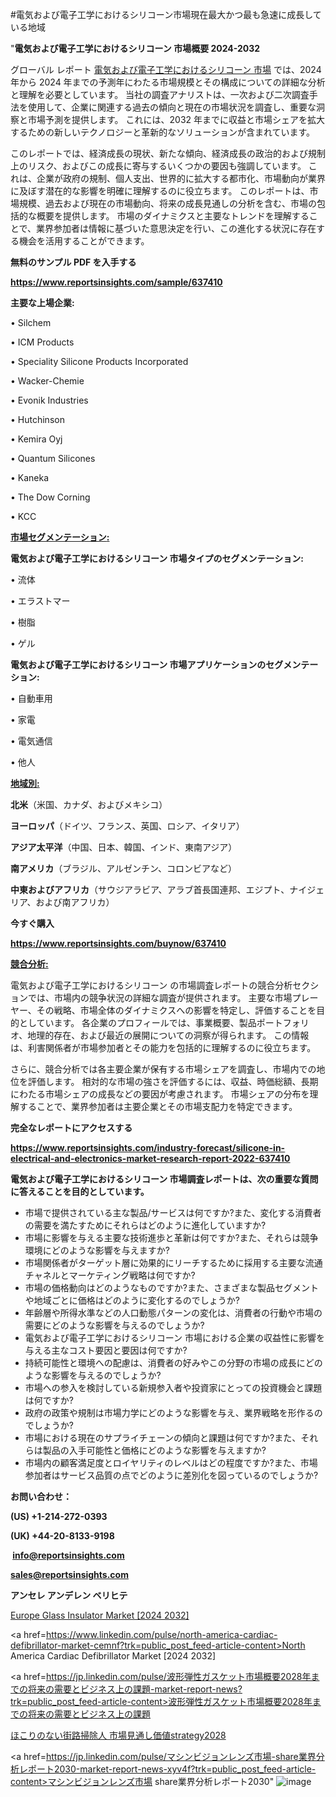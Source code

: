 #電気および電子工学におけるシリコーン市場現在最大かつ最も急速に成長している地域

"<strong>電気および電子工学におけるシリコーン 市場概要 2024-2032</strong>

グローバル レポート <a href=https://www.reportsinsights.com/sample/637410>電気および電子工学におけるシリコーン 市場</a> では、2024 年から 2024 年までの予測年にわたる市場規模とその構成についての詳細な分析と理解を必要としています。 当社の調査アナリストは、一次および二次調査手法を使用して、企業に関連する過去の傾向と現在の市場状況を調査し、重要な洞察と市場予測を提供します。 これには、2032 年までに収益と市場シェアを拡大​​するための新しいテクノロジーと革新的なソリューションが含まれています。

このレポートでは、経済成長の現状、新たな傾向、経済成長の政治的および規制上のリスク、およびこの成長に寄与するいくつかの要因も強調しています。 これは、企業が政府の規制、個人支出、世界的に拡大する都市化、市場動向が業界に及ぼす潜在的な影響を明確に理解するのに役立ちます。 このレポートは、市場規模、過去および現在の市場動向、将来の成長見通しの分析を含む、市場の包括的な概要を提供します。 市場のダイナミクスと主要なトレンドを理解することで、業界参加者は情報に基づいた意思決定を行い、この進化する状況に存在する機会を活用することができます。

<strong><b>無料のサンプル PDF を入手する</b></strong>

<a href=https://www.reportsinsights.com/sample/637410><strong><u>https://www.reportsinsights.com/sample/637410</u></strong></a>

<strong>主要な上場企業:</strong>

• Silchem

• ICM Products

• Speciality Silicone Products Incorporated

• Wacker-Chemie

• Evonik Industries

• Hutchinson

• Kemira Oyj

• Quantum Silicones

• Kaneka

• The Dow Corning

• KCC

<strong><u>市場セグメンテーション</u></strong><strong><u>:</u></strong>

<strong>電気および電子工学におけるシリコーン 市場タイプのセグメンテーション:</strong>

• 流体

• エラストマー

• 樹脂

• ゲル

<strong>電気および電子工学におけるシリコーン 市場アプリケーションのセグメンテーション:</strong>

• 自動車用

• 家電

• 電気通信

• 他人

<strong><u>地域別</u></strong><strong><u>:</u></strong>

<strong>北米</strong>（米国、カナダ、およびメキシコ）

<strong>ヨーロッパ</strong>（ドイツ、フランス、英国、ロシア、イタリア）

<strong>アジア太平洋</strong>（中国、日本、韓国、インド、東南アジア）

<strong>南アメリカ</strong>（ブラジル、アルゼンチン、コロンビアなど）

<strong>中東およびアフリカ</strong>（サウジアラビア、アラブ首長国連邦、エジプト、ナイジェリア、および南アフリカ）

<strong>今すぐ購入</strong>

<a href=https://www.reportsinsights.com/buynow/637410><strong><u>https://www.reportsinsights.com/buynow/637410</u></strong></a>

<strong><u>競合分析:</u></strong>

電気および電子工学におけるシリコーン の市場調査レポートの競合分析セクションでは、市場内の競争状況の詳細な調査が提供されます。 主要な市場プレーヤー、その戦略、市場全体のダイナミクスへの影響を特定し、評価することを目的としています。 各企業のプロフィールでは、事業概要、製品ポートフォリオ、地理的存在、および最近の展開についての洞察が得られます。 この情報は、利害関係者が市場参加者とその能力を包括的に理解するのに役立ちます。

さらに、競合分析では各主要企業が保有する市場シェアを調査し、市場内での地位を評価します。 相対的な市場の強さを評価するには、収益、時価総額、長期にわたる市場シェアの成長などの要因が考慮されます。 市場シェアの分布を理解することで、業界参加者は主要企業とその市場支配力を特定できます。

<strong>完全なレポートにアクセスする</strong>

<a href=https://www.reportsinsights.com/industry-forecast/silicone-in-electrical-and-electronics-market-research-report-2022-637410><strong><u><b>https://www.reportsinsights.com/industry-forecast/silicone-in-electrical-and-electronics-market-research-report-2022-637410</b></u></strong></a>

<strong><b>電気および電子工学におけるシリコーン 市場調査レポートは、次の重要な質問に答えることを目的としています。</b></strong>
<ul>
  <li>市場で提供されている主な製品/サービスは何ですか?また、変化する消費者の需要を満たすためにそれらはどのように進化していますか?</li>
  <li>市場に影響を与える主要な技術進歩と革新は何ですか?また、それらは競争環境にどのような影響を与えますか?</li>
  <li>市場関係者がターゲット層に効果的にリーチするために採用する主要な流通チャネルとマーケティング戦略は何ですか?</li>
  <li>市場の価格動向はどのようなものですか?また、さまざまな製品セグメントや地域ごとに価格はどのように変化するのでしょうか?</li>
  <li>年齢層や所得水準などの人口動態パターンの変化は、消費者の行動や市場の需要にどのような影響を与えるのでしょうか?</li>
  <li>電気および電子工学におけるシリコーン 市場における企業の収益性に影響を与える主なコスト要因と要因は何ですか?</li>
  <li>持続可能性と環境への配慮は、消費者の好みやこの分野の市場の成長にどのような影響を与えるのでしょうか?</li>
  <li>市場への参入を検討している新規参入者や投資家にとっての投資機会と課題は何ですか?</li>
  <li>政府の政策や規制は市場力学にどのような影響を与え、業界戦略を形作るのでしょうか?</li>
  <li>市場における現在のサプライチェーンの傾向と課題は何ですか?また、それらは製品の入手可能性と価格にどのような影響を与えますか?</li>
  <li>市場内の顧客満足度とロイヤリティのレベルはどの程度ですか?また、市場参加者はサービス品質の点でどのように差別化を図っているのでしょうか?</li>
</ul>
<strong>お問い合わせ：</strong>

<strong>(US) +1-214-272-0393</strong>

<strong>(UK) +44-20-8133-9198</strong>

<strong> </strong><a href=info@reportsinsights.com><strong><u>info@reportsinsights.com</u></strong></a>

<a href=sales@reportsinsights.com><strong><u>sales@reportsinsights.com</u></strong></a>

<strong>アンセレ アンデレン ベリヒテ</strong>

<a href=https://www.linkedin.com/pulse/europe-glass-insulator-markets-2024-comprehensive-1h4ze/>Europe Glass Insulator Market [2024 2032]</a>

<a href=https://www.linkedin.com/pulse/north-america-cardiac-defibrillator-market-cemnf?trk=public_post_feed-article-content>North America Cardiac Defibrillator Market [2024 2032]</a>

<a href=https://jp.linkedin.com/pulse/波形弾性ガスケット市場概要2028年までの将来の需要とビジネス上の課題-market-report-news?trk=public_post_feed-article-content>波形弾性ガスケット市場概要2028年までの将来の需要とビジネス上の課題</a>

<a href=https://www.linkedin.com/pulse/ほこりのない街路掃除人-市場見通し価値strategy2028-community-market-research/>ほこりのない街路掃除人 市場見通し価値strategy2028</a>

<a href=https://jp.linkedin.com/pulse/マシンビジョンレンズ市場-share業界分析レポート2030-market-report-news-xyv4f?trk=public_post_feed-article-content>マシンビジョンレンズ市場 share業界分析レポート2030</a>"
![image](https://github.com/aakesh123242/RIMarket/assets/158431203/190fc101-858b-4b9c-a52c-d47253f7052c)
